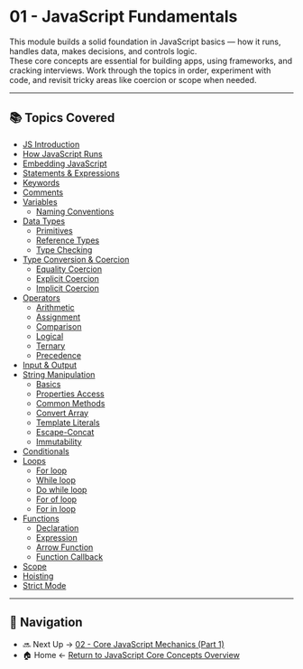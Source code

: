 # 01 - JavaScript Fundamentals

This module builds a solid foundation in JavaScript basics — how it runs,
handles data, makes decisions, and controls logic.  
These core concepts are essential for building apps, using frameworks, and cracking interviews.
Work through the topics in order, experiment with code, and revisit tricky areas like coercion or scope when needed.

---

## 📚 Topics Covered

- [JS Introduction](./01-js-intro/README.md)  
- [How JavaScript Runs](./02-js-runtime/README.md)  
- [Embedding JavaScript](./03-embedding-js/README.md)  
- [Statements & Expressions](./04-statements-expressions/README.md)  
- [Keywords](./05-keywords/README.md)  
- [Comments](./06-comments/README.md)  
- [Variables](./07-variables/README.md)  
  - [Naming Conventions](./07-variables/naming-conventions.md)  
- [Data Types](./08-data-types/README.md)  
  - [Primitives](./08-data-types/01-primitives.js)  
  - [Reference Types](./08-data-types/02-reference.js)  
  - [Type Checking](./08-data-types/03-type-checking.js)  
- [Type Conversion & Coercion](./09-type-conversion-coercion/README.md)  
  - [Equality Coercion](./09-type-conversion-coercion/equality-coercion.js)  
  - [Explicit Coercion](./09-type-conversion-coercion/explicit-conversion.js)  
  - [Implicit Coercion](./09-type-conversion-coercion/implicit-coercion.js)  
- [Operators](./10-operators/README.md)  
  - [Arithmetic](./10-operators/01-arithmetic.js)  
  - [Assignment](./10-operators/02-assignment.js)  
  - [Comparison](./10-operators/03-comparison.js)  
  - [Logical](./10-operators/04-logical.js)  
  - [Ternary](./10-operators/05-ternary.js)  
  - [Precedence](./10-operators/06-precedence.js)  
- [Input & Output](./11-io-methods/README.md)  
- [String Manipulation](./12-string-manipulation/README.md)  
  - [Basics](./12-string-manipulation/01-basics.js)  
  - [Properties Access](./12-string-manipulation/02-properties-access.js)  
  - [Common Methods](./12-string-manipulation/03-common-methods.js)  
  - [Convert Array](./12-string-manipulation/04-convert-array.js)  
  - [Template Literals](./12-string-manipulation/05-template-literals.js)  
  - [Escape-Concat](./12-string-manipulation/06-escape-concat.js)  
  - [Immutability](./12-string-manipulation/07-immutability.js)  
- [Conditionals](./13-conditionals/README.md)  
- [Loops](./14-loops/README.md)  
  - [For loop](./14-loops/01-for.js)  
  - [While loop](./14-loops/02-while.js)  
  - [Do while loop](./14-loops/03-do-while.js)  
  - [For of loop](./14-loops/04-for-of.js)  
  - [For in loop](./14-loops/05-for-in.js)  
- [Functions](./15-functions/README.md)  
  - [Declaration](./15-functions/01-declaration.js)  
  - [Expression](./15-functions/02-expression.js)  
  - [Arrow Function](./15-functions/03-arrow.js)  
  - [Function Callback](./15-functions/04-callback.js)  
- [Scope](./16-scope/README.md)  
- [Hoisting](./17-hoisting/README.md)  
- [Strict Mode](./18-strict-mode/README.md)  

---

## 🔗 Navigation

- 🔜 Next Up → [02 - Core JavaScript Mechanics (Part 1)](../02-js-mechanism-par-1/README.md)
- 🏠 Home ← [Return to JavaScript Core Concepts Overview](../README.md)
